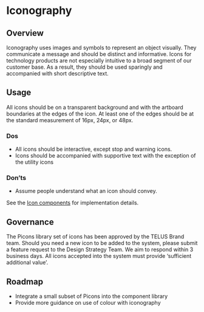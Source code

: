 # Iconography

## Overview

Iconography uses images and symbols to represent an object visually. They communicate a message and should be distinct and 
informative. Icons for technology products are not especially intuitive to a broad segment of our customer base. As a result, 
they should be used sparingly and accompanied with short descriptive text.

## Usage

All icons should be on a transparent background and with the artboard boundaries at the edges of the icon. At least one 
of the edges should be at the standard measurement of 16px, 24px, or 48px. 

### Dos

* All icons should be interactive, except stop and warning icons.
* Icons should be accompanied with supportive text with the exception of the utility icons

### Don’ts

* Assume people understand what an icon should convey.

See the [Icon components](ref:///components/index.html#icons) for implementation details.


## Governance

The Picons library set of icons has been approved by the TELUS Brand team. Should you need a new icon to be added to the 
system, please submit a feature request to the Design Strategy Team. We aim to respond within 3 business days. All icons 
accepted into the system must provide ‘sufficient additional value’.


## Roadmap

* Integrate a small subset of Picons into the component library
* Provide more guidance on use of colour with iconography
